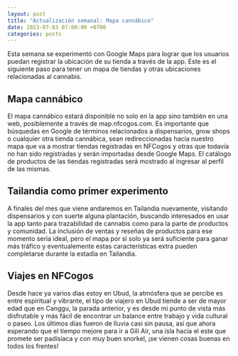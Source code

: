 ```yaml
---
layout: post
title: "Actualización semanal: Mapa cannábico"
date: 2023-07-03 07:00:00 +0700
categories: posts
---
```


Esta semana se experimentó con Google Maps para lograr que los usuarios puedan registrar la ubicación de su tienda a través de la app. Este es el siguiente paso para tener un mapa de tiendas y otras ubicaciones relacionadas al cannabis.

## Mapa cannábico

El mapa cannábico estará disponible no solo en la app sino también en una web, posiblemente a través de map.nfcogos.com. Es importante que búsquedas en Google de términos relacionados a dispensarios, grow shops o cualquier otra tienda cannábica, sean redireccionadas hacia nuestro mapa que va a mostrar tiendas registradas en NFCogos y otras que todavía no han sido registradas y serán importadas desde Google Maps. El catálogo de productos de las tiendas registradas será mostrado al ingresar al perfil de las mismas.

## Tailandia como primer experimento

A finales del mes que viene andaremos en Tailandia nuevamente, visitando dispensarios y con suerte alguna plantación, buscando interesados en usar la app tanto para trazabilidad de cannabis como para la parte de productos y comunidad. La inclusión de ventas y reseñas de productos para ese momento sería ideal, pero el mapa por sí solo ya será suficiente para ganar más tráfico y eventualemente estas características extra pueden completarse durante la estadía en Tailandia.

## Viajes en NFCogos

Desde hace ya varios días estoy en Ubud, la atmósfera que se percibe es entre espiritual y vibrante, el tipo de viajero en Ubud tiende a ser de mayor edad que en Canggu, la parada anterior, y es desde mi punto de vista más disfrutable y más fácil de encontrar un balance entre trabajo y vida cultural o paseo. Los últimos días fueron de lluvia casi sin pausa, así que ahora esperando que el tiempo mejore para ir a Gili Air, una isla hacia el este que promete ser padisíaca y con muy buen snorkel, ¡se vienen cosas buenas en todos los frentes!
